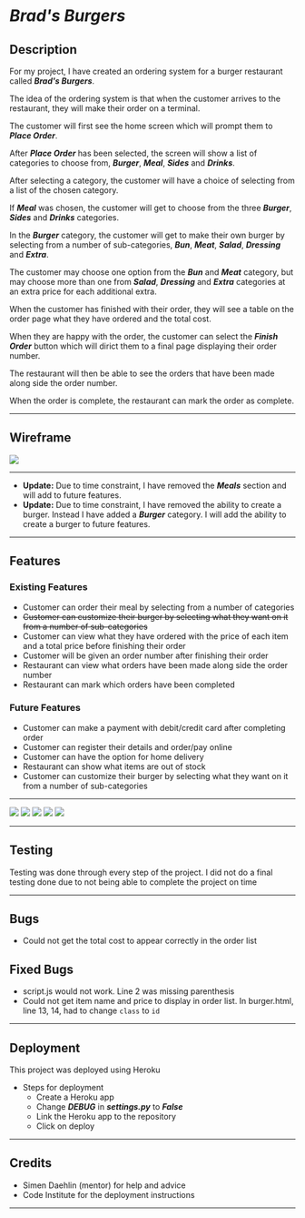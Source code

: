 # ***Brad's Burgers***

## Description

For my project, I have created an ordering system for a burger restaurant called ***Brad's Burgers***.

The idea of the ordering system is that when the customer arrives to the restaurant, they will make their order on a terminal.

The customer will first see the home screen which will prompt them to ***Place Order***.

After ***Place Order*** has been selected, the screen will show a list of categories to choose from, ***Burger***, ***Meal***, ***Sides*** and ***Drinks***.

After selecting a category, the customer will have a choice of selecting from a list of the chosen category.

If ***Meal*** was chosen, the customer will get to choose from the three ***Burger***, ***Sides*** and ***Drinks*** categories.

In the ***Burger*** category, the customer will get to make their own burger by selecting from a number of sub-categories, ***Bun***, ***Meat***, ***Salad***, ***Dressing*** and ***Extra***.

The customer may choose one option from the ***Bun*** and ***Meat*** category, but may choose more than one from ***Salad***, ***Dressing*** and ***Extra*** categories at an extra price for each additional extra.

When the customer has finished with their order, they will see a table on the order page what they have ordered and the total cost.

When they are happy with the order, the customer can select the ***Finish Order*** button which will dirict them to a final page displaying their order number.

The restaurant will then be able to see the orders that have been made along side the order number.

When the order is complete, the restaurant can mark the order as complete.


------
## Wireframe

<img src="assets/images/Wireframe.png">

------
* **Update:** Due to time constraint, I have removed the ***Meals*** section and will add to future features.
* **Update:** Due to time constraint, I have removed the ability to create a burger. Instead I have added a ***Burger*** category. I will add the ability to create a burger to future features.

------
## Features
### Existing Features
* Customer can order their meal by selecting from a number of categories
* ~~Customer can customize their burger by selecting what they want on it from a number of sub-categories~~
* Customer can view what they have ordered with the price of each item and a total price before finishing their order
* Customer will be given an order number after finishing their order
* Restaurant can view what orders have been made along side the order number
* Restaurant can mark which orders have been completed

### Future Features
* Customer can make a payment with debit/credit card after completing order
* Customer can register their details and order/pay online
* Customer can have the option for home delivery
* Restaurant can show what items are out of stock
* Customer can customize their burger by selecting what they want on it from a number of sub-categories


------

<img src="assets/images/index.png"></img>
<img src="assets/images/order.png"></img>
<img src="assets/images/burger.png"></img>
<img src="assets/images/salad.png"></img>
<img src="assets/images/drink.png"></img>

------
## Testing
Testing was done through every step of the project. I did not do a final testing done due to not being able to complete the project on time

------
## Bugs
* Could not get the total cost to appear correctly in the order list
## Fixed Bugs
* script.js would not work. Line 2 was missing parenthesis
* Could not get item name and price to display in order list. In burger.html, line 13, 14, had to change `class` to `id`

------
## Deployment
This project was deployed using Heroku
* Steps for deployment
  * Create a Heroku app
  * Change ***DEBUG*** in ***settings.py*** to ***False***
  * Link the Heroku app to the repository
  * Click on deploy


------
## Credits
* Simen Daehlin (mentor) for help and advice
* Code Institute for the deployment instructions

------
